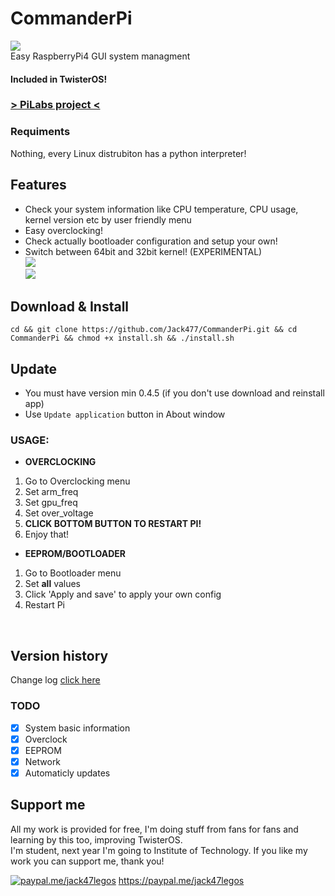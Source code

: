 # CommanderPi
<img src="https://i.imgur.com/qKibLTt.png"></img></br>
Easy RaspberryPi4 GUI system managment</br>
#### Included in TwisterOS!</br>
### <a href="https://twisteros.com/">> PiLabs project <</a>
### Requiments
Nothing, every Linux distrubiton has a python interpreter!
## Features
- Check your system information like CPU temperature, CPU usage, kernel version etc by user friendly menu </br>
- Easy overclocking! </br>
- Check actually bootloader configuration and setup your own!</br>
- Switch between 64bit and 32bit kernel! (EXPERIMENTAL)</br>
<img src="https://i.imgur.com/fSOGsL4.png"></img></br>
<img src="https://i.imgur.com/jCULp4U.png"></img></br>
## Download & Install
`cd && git clone https://github.com/Jack477/CommanderPi.git && cd CommanderPi && chmod +x install.sh && ./install.sh`
## Update
- You must have version min 0.4.5 (if you don't use download and reinstall app)</br>
- Use `Update application` button in About window
### USAGE: </br>
* **OVERCLOCKING**
1. Go to Overclocking menu
1. Set arm_freq
1. Set gpu_freq
1. Set over_voltage
1. **CLICK BOTTOM BUTTON TO RESTART PI!**
1. Enjoy that!
* **EEPROM/BOOTLOADER**
1. Go to Bootloader menu
1. Set **all** values
1. Click 'Apply and save' to apply your own config
1. Restart Pi
</br>

## Version history </br>
Change log <a href="https://github.com/Jack477/CommanderPi/blob/master/CHANGELOG.md">click here</a>
</br>

### TODO
- [x] System basic information
- [x] Overclock
- [x] EEPROM
- [x] Network
- [x] Automaticly updates

## Support me
All my work is provided for free, I'm doing stuff from fans for fans and learning by this too, improving TwisterOS.</br>
I'm student, next year I'm going to Institute of Technology. If you like my work you can support me, thank you!

[![paypal.me/jack47legos](https://ionicabizau.github.io/badges/paypal.svg)](https://www.paypal.me/jack47legos)
https://paypal.me/jack47legos
